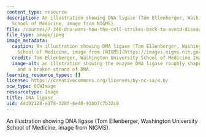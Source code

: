 ```yaml
---
content_type: resource
description: An illustration showing DNA ligase (Tom Ellenberger, Washington University
  School of Medicine, image from NIGMS).
file: /courses/7-346-dna-wars-how-the-cell-strikes-back-to-avoid-disease-after-attacks-on-dna-fall-2013/44d02128e178328f8e4891bb7c7b32c8_7-346f13-th.jpg
file_type: image/jpeg
image_metadata:
  caption: An illustration showing DNA ligase (Tom Ellenberger, Washington University
    School of Medicine, image from [NIGMS](https://images.nigms.nih.gov/Pages/Home.aspx)).
  credit: Tom Ellenberger, Washington University School of Medicine Image from NIGMS
  image-alt: an illstration showing the enzyme DNA ligase roughly shaped like a semicircle,
    and a broken strand of DNA.
learning_resource_types: []
license: https://creativecommons.org/licenses/by-nc-sa/4.0/
ocw_type: OCWImage
resourcetype: Image
title: DNA ligase
uid: 44d02128-e178-328f-8e48-91bb7c7b32c8
---
```

An illustration showing DNA ligase (Tom Ellenberger, Washington University School of Medicine, image from NIGMS).